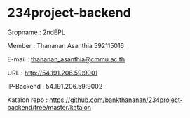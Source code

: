 # 234project-backend

Gropname : 2ndEPL



Member : Thananan Asanthia 592115016



E-mail : thananan_asanthia@cmmu.ac.th



URL : http://54.191.206.59:9001



IP-Backend : 54.191.206.59:9002



Katalon repo : https://github.com/bankthananan/234project-backend/tree/master/katalon
